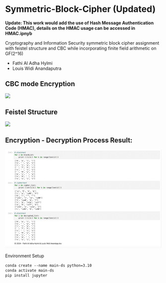 # Symmetric-Block-Cipher (Updated)
**Update: This work would add the use of Hash Message Authentication Code (HMAC), details on the HMAC usage can be accessed in HMAC.ipnyb**

Cryptography and Information Security symmetric block cipher assignment with feistel structure and CBC while incorporating finite field arithmetic on GF(2^16)

- Fathi Al Adha Hylmi
- Louis Widi Anandaputra

## CBC mode Encryption
<img src = 'https://defuse.ca/images/cbc_encryption.png'>

## Feistel Structure
<img src = 'https://blogger.googleusercontent.com/img/b/R29vZ2xl/AVvXsEgkfk4uyojkgYBem2xS6VXbt6OU0ORnslRpErY5a9hZPveKP1JDutRfgeDVT3WaSQY4SBKC0Wxqs_WOGFKHsVXPSYKr0VRPMYUDIXDqrBcy709PMIzGqk9MexwymHnWiZ4Kq4vABJ_aInya/s705/Feistel+Cipher+Structure.png'>

## Encryption - Decryption Process Result:
<img src = 'results.png'>

Environment Setup
```
conda create --name main-ds python=3.10
conda activate main-ds
pip install jupyter 

```
